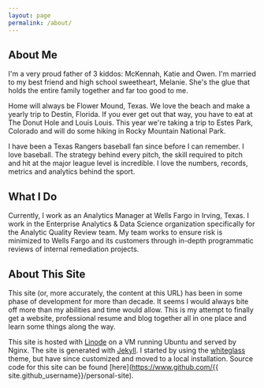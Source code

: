 ```yaml
---
layout: page
permalink: /about/
---
```

## About Me

I'm a very proud father of 3 kiddos: McKennah, Katie and Owen. I'm married to my best friend and high school sweetheart, Melanie. She's the glue that holds the entire family together and far too good to me. 

Home will always be Flower Mound, Texas. We love the beach and make a yearly trip to Destin, Florida. If you ever get out that way, you have to eat at The Donut Hole and Louis Louis. This year we're taking a trip to Estes Park, Colorado and will do some hiking in Rocky Mountain National Park.

I have been a Texas Rangers baseball fan since before I can remember. I love baseball. The strategy behind every pitch, the skill required to pitch and hit at the major league level is incredible. I love the numbers, records, metrics and analytics behind the sport.

## What I Do

Currently, I work as an Analytics Manager at Wells Fargo in Irving, Texas. I work in the Enterprise Analytics & Data Science organization specifically for the Analytic Quality Review team. My team works to ensure risk is minimized to Wells Fargo and its customers through in-depth programmatic reviews of internal remediation projects. 

## About This Site

This site (or, more accurately, the content at this URL) has been in some phase of development for more than decade. It seems I would always bite off more than my abilities and time would allow. This is my attempt to finally get a website, professional resume and blog together all in one place and learn some things along the way.

This site is hosted with [Linode](https://www.linode.com) on a VM running Ubuntu and served by Nginx. The site is generated with [Jekyll](https://www.jekyllrb.com). I started by using the [whiteglass](https://github.com/yous/whiteglass) theme, but have since customized and moved to a local installation. Source code for this site can be found [here](https://www.github.com/{{ site.github_username}}/personal-site). 

